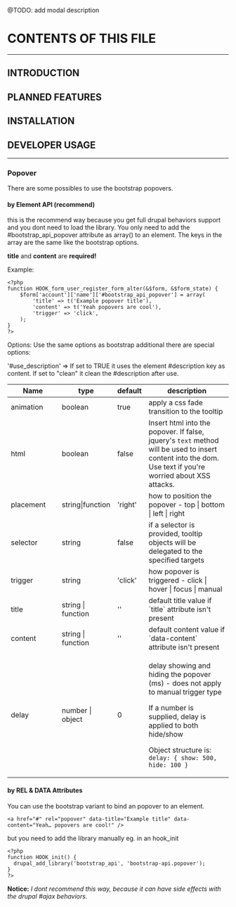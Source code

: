 @TODO: add modal description

# CONTENTS OF THIS FILE
---
## INTRODUCTION

## PLANNED FEATURES

## INSTALLATION

## DEVELOPER USAGE

---

### Popover

There are some possibles to use the bootstrap popovers.

#### by Element API (recommend)
this is the recommend way because you get full drupal behaviors support and you dont need to load the library. You only need to add the #bootstrap_api_popover attribute as array() to an element. The keys in the array are the same like the bootstrap options.

**title** and **content** are **required!**

Example:

    <?php
    function HOOK_form_user_register_form_alter(&$form, &$form_state) {
        $form['account']['name']['#bootstrap_api_popover'] = array(
            'title' => t('Example popover title'),
            'content' => t('Yeah popovers are cool'),
            'trigger' => 'click',
        );
    }
    ?>
    
Options:
Use the same options as bootstrap additional there are special options:

'#use_description' => If set to TRUE it uses the element #description key as content. If set to "clean" it clean the #description after use.


<table class="table table-bordered table-striped">
          <thead>
           <tr>
             <th style="width: 100px;">Name</th>
             <th style="width: 100px;">type</th>
             <th style="width: 50px;">default</th>
             <th>description</th>
           </tr>
          </thead>
          <tbody>
           <tr>
             <td>animation</td>
             <td>boolean</td>
             <td>true</td>
             <td>apply a css fade transition to the tooltip</td>
           </tr>
           <tr>
             <td>html</td>
             <td>boolean</td>
             <td>false</td>
             <td>Insert html into the popover. If false, jquery's <code>text</code> method will be used to insert content into the dom. Use text if you're worried about XSS attacks.</td>
           </tr>
           <tr>
             <td>placement</td>
             <td>string|function</td>
             <td>'right'</td>
             <td>how to position the popover - top | bottom | left | right</td>
           </tr>
           <tr>
             <td>selector</td>
             <td>string</td>
             <td>false</td>
             <td>if a selector is provided, tooltip objects will be delegated to the specified targets</td>
           </tr>
           <tr>
             <td>trigger</td>
             <td>string</td>
             <td>'click'</td>
             <td>how popover is triggered - click | hover | focus | manual</td>
           </tr>
           <tr>
             <td>title</td>
             <td>string | function</td>
             <td>''</td>
             <td>default title value if `title` attribute isn't present</td>
           </tr>
           <tr>
             <td>content</td>
             <td>string | function</td>
             <td>''</td>
             <td>default content value if `data-content` attribute isn't present</td>
           </tr>
           <tr>
             <td>delay</td>
             <td>number | object</td>
             <td>0</td>
             <td>
              <p>delay showing and hiding the popover (ms) - does not apply to manual trigger type</p>
              <p>If a number is supplied, delay is applied to both hide/show</p>
              <p>Object structure is: <code>delay: { show: 500, hide: 100 }</code></p>
             </td>
           </tr>
          </tbody>
        </table>
        

#### by REL & DATA Attributes
You can use the bootstrap variant to bind an popover to an element.

    <a href="#" rel="popover" data-title="Example title" data-content="Yeah… popovers are cool!" />
    
but you need to add the library manually eg. in an hook_init

    <?php
    function HOOK_init() {
      drupal_add_library('bootstrap_api', 'bootstrap-api.popover');
    }
    ?>
    
**Notice:**
*I dont recommend this way, because it can have side effects with the drupal #ajax behaviors.*
